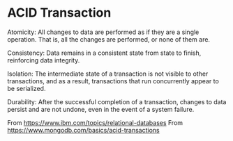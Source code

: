 # ACID Transaction

Atomicity: All changes to data are performed as if they are a single operation. That is, all the changes are performed, or none of them are.

Consistency: Data remains in a consistent state from state to finish, reinforcing data integrity.

Isolation: The intermediate state of a transaction is not visible to other transactions, and as a result, transactions that run concurrently appear to be serialized.

Durability: After the successful completion of a transaction, changes to data persist and are not undone, even in the event of a system failure.

From <https://www.ibm.com/topics/relational-databases>
From <https://www.mongodb.com/basics/acid-transactions>
